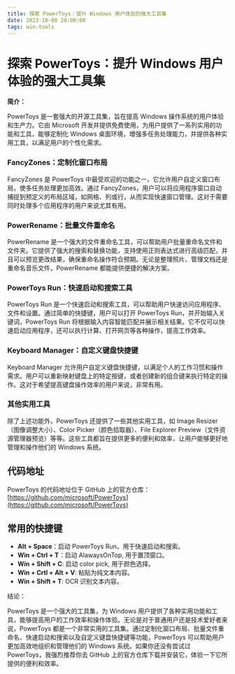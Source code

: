 ```yaml
---
title: 探索 PowerToys：提升 Windows 用户体验的强大工具集
date: 2023-10-08 20:00:00
tags: win-tools
---
```


# 探索 PowerToys：提升 Windows 用户体验的强大工具集

**简介：**

PowerToys 是一套强大的开源工具集，旨在提高 Windows 操作系统的用户体验和生产力。它由 Microsoft 开发并提供免费使用，为用户提供了一系列实用的功能和工具，能够定制化 Windows 桌面环境，增强多任务处理能力，并提供各种实用工具，以满足用户的个性化需求。

### FancyZones：定制化窗口布局

FancyZones 是 PowerToys 中最受欢迎的功能之一，它允许用户自定义窗口布局，使多任务处理更加高效。通过 FancyZones，用户可以将应用程序窗口自动捕捉到预定义的布局区域，如网格、列或行，从而实现快速窗口管理。这对于需要同时处理多个应用程序的用户来说尤其有用。

### PowerRename：批量文件重命名

PowerRename 是一个强大的文件重命名工具，可以帮助用户批量重命名文件和文件夹。它提供了强大的搜索和替换功能，支持使用正则表达式进行高级匹配，并且可以预览更改结果，确保重命名操作符合预期。无论是整理照片、管理文档还是重命名音乐文件，PowerRename 都能提供便捷的解决方案。

### PowerToys Run：快速启动和搜索工具

PowerToys Run 是一个快速启动和搜索工具，可以帮助用户快速访问应用程序、文件和设置。通过简单的快捷键，用户可以打开 PowerToys Run，并开始输入关键词，PowerToys Run 将根据输入内容智能匹配并展示相关结果。它不仅可以快速启动应用程序，还可以执行计算、打开网页等各种操作，提高工作效率。

### Keyboard Manager：自定义键盘快捷键

Keyboard Manager 允许用户自定义键盘快捷键，以满足个人的工作习惯和操作需求。用户可以重新映射键盘上的特定按键，或者创建新的组合键来执行特定的操作。这对于希望提高键盘操作效率的用户来说，非常有用。

### 其他实用工具

除了上述功能外，PowerToys 还提供了一些其他实用工具，如 Image Resizer（图像调整大小）、Color Picker（颜色拾取器）、File Explorer Preview（文件资源管理器预览）等等。这些工具都旨在提供更多的便利和效率，让用户能够更好地管理和操作他们的 Windows 系统。

## 代码地址

PowerToys 的代码地址位于 GitHub 上的官方仓库：[https://github.com/microsoft/PowerToys](https://github.com/microsoft/PowerToys)

## 常用的快捷键

- **Alt + Space**：启动 PowerToys Run，用于快速启动和搜索。
- **Win + Ctrl + T**：启动 AlawaysOnTop, 用于置顶窗口。
- **Win + Shift + C**: 启动 color pick, 用于颜色选择。
- **Win + Crtl + Alt + V**: 粘贴为纯文本内容。
- **Win + Shift + T**: OCR 识别文本内容。

结论：

PowerToys 是一个强大的工具集，为 Windows 用户提供了各种实用功能和工具，能够提高用户的工作效率和操作体验。无论是对于普通用户还是技术爱好者来说，PowerToys 都是一个非常实用的工具集。通过定制化窗口布局、批量文件重命名、快速启动和搜索以及自定义键盘快捷键等功能，PowerToys 可以帮助用户更加高效地组织和管理他们的 Windows 系统。如果你还没有尝试过 PowerToys，我强烈推荐你去 GitHub 上的官方仓库下载并安装它，体验一下它所提供的便利和效率。
